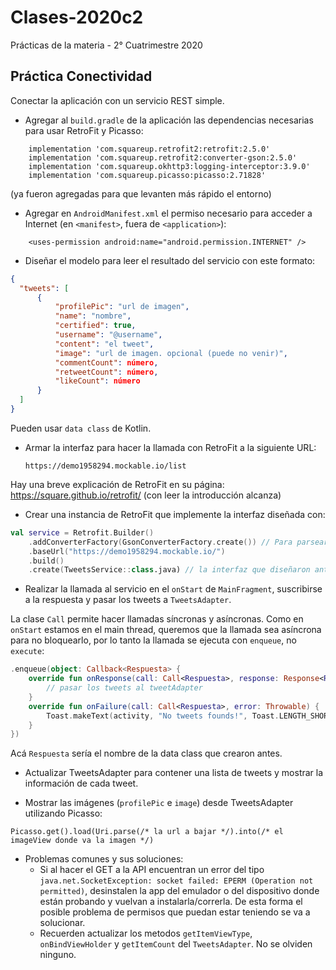 # Clases-2020c2
Prácticas de la materia - 2° Cuatrimestre 2020

## Práctica Conectividad

Conectar la aplicación con un servicio REST simple.

* Agregar al `build.gradle` de la aplicación las dependencias necesarias para usar RetroFit y Picasso:
```
    implementation 'com.squareup.retrofit2:retrofit:2.5.0'
    implementation 'com.squareup.retrofit2:converter-gson:2.5.0'
    implementation 'com.squareup.okhttp3:logging-interceptor:3.9.0'
    implementation 'com.squareup.picasso:picasso:2.71828'
```
(ya fueron agregadas para que levanten más rápido el entorno)

* Agregar en `AndroidManifest.xml` el permiso necesario para acceder a Internet (en `<manifest>`, fuera de `<application>`):
```
    <uses-permission android:name="android.permission.INTERNET" />
```

* Diseñar el modelo para leer el resultado del servicio con este formato:

```json
{
  "tweets": [
      {
          "profilePic": "url de imagen",
          "name": "nombre",
          "certified": true,
          "username": "@username",
          "content": "el tweet",
          "image": "url de imagen. opcional (puede no venir)",
          "commentCount": número,
          "retweetCount": número,
          "likeCount": número
      }
  ]
}
```

Pueden usar `data class` de Kotlin.

* Armar la interfaz para hacer la llamada con RetroFit a la siguiente URL:

    `https://demo1958294.mockable.io/list`

Hay una breve explicación de RetroFit en su página: https://square.github.io/retrofit/
(con leer la introducción alcanza)

* Crear una instancia de RetroFit que implemente la interfaz diseñada con:

```kotlin
val service = Retrofit.Builder()
    .addConverterFactory(GsonConverterFactory.create()) // Para parsear automágicamente el json
    .baseUrl("https://demo1958294.mockable.io/")
    .build()
    .create(TweetsService::class.java) // la interfaz que diseñaron antes
```

* Realizar la llamada al servicio en el `onStart` de `MainFragment`, suscribirse a la respuesta y pasar los tweets a `TweetsAdapter`.

La clase `Call` permite hacer llamadas síncronas y asíncronas. Como en `onStart` estamos en el main thread, queremos que la llamada sea asíncrona para no bloquearlo, por lo tanto la llamada se ejecuta con `enqueue`, no `execute`:

```kotlin
.enqueue(object: Callback<Respuesta> {
    override fun onResponse(call: Call<Respuesta>, response: Response<Respuesta>) {
        // pasar los tweets al tweetAdapter
    }
    override fun onFailure(call: Call<Respuesta>, error: Throwable) {
        Toast.makeText(activity, "No tweets founds!", Toast.LENGTH_SHORT).show()
    }
})
```
Acá `Respuesta` sería el nombre de la data class que crearon antes.

* Actualizar TweetsAdapter para contener una lista de tweets y mostrar la información de cada tweet.

* Mostrar las imágenes (`profilePic` e `image`) desde TweetsAdapter utilizando Picasso:
```
Picasso.get().load(Uri.parse(/* la url a bajar */).into(/* el imageView donde va la imagen */)
```

* Problemas comunes y sus soluciones:
    - Si al hacer el GET a la API encuentran un error del tipo ```java.net.SocketException: socket failed: EPERM (Operation not permitted)```, desinstalen la app del emulador o del dispositivo donde están probando y vuelvan a instalarla/correrla. De esta forma el posible problema de permisos que puedan estar teniendo se va a solucionar.
    - Recuerden actualizar los metodos ```getItemViewType```, ```onBindViewHolder``` y ```getItemCount``` del ```TweetsAdapter```. No se olviden ninguno.
